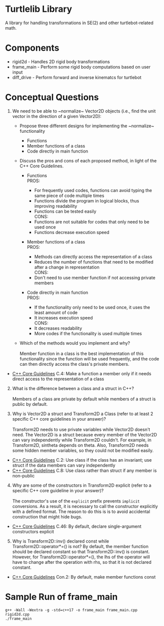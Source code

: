 # Turtlelib Library
A library for handling transformations in SE(2) and other turtlebot-related math.

# Components
- rigid2d - Handles 2D rigid body transformations
- frame_main - Perform some rigid body computations based on user input
- diff_drive - Perform forward and inverse kinematcs for turtlebot

# Conceptual Questions
1. We need to be able to ~normalize~ Vector2D objects (i.e., find the unit vector in the direction of a given Vector2D):
   - Propose three different designs for implementing the ~normalize~ functionality
   
      * Functions
      * Member functions of a class
      * Code directly in main function

   - Discuss the pros and cons of each proposed method, in light of the C++ Core Guidelines.
      * Functions<br>
      PROS:
         * For frequently used codes, functions can avoid typing the same piece of code multiple times
         * Functions divide the program in logical blocks, thus improving readability
         * Functions can be tested easily <br>
      CONS:
         * Functions are not suitable for codes that only need to be used once
         * Functions decrease execution speed <br>

      * Member functions of a class<br>
      PROS:
         * Methods can directly access the representation of a class
         * Reduces the number of functions that need to be modified after a change in representation<br>
      CONS:
         * Don't need to use member function if not accessing private members
      * Code directly in main function<br>
      PROS:
         * If the functionality only need to be used once, it uses the least amount of code
         * It increases execution speed <br>
      CONS:
         * It decreases readability
         * More codes if the functionality is used multiple times
      

   - Which of the methods would you implement and why? <br><br>
   Member function in a class is the best implementation of this functionality since the function will be used frequently, and the code can then directly access the class's private members.

* [C++ Core Guidelines](https://isocpp.github.io/CppCoreGuidelines/CppCoreGuidelines#S-class) C.4: Make a function a member only if it needs direct access to the representation of a class

2. What is the difference between a class and a struct in C++?<br><br>
Members of a class are private by default while members of a struct is public by default. 


3. Why is Vector2D a struct and Transform2D a Class (refer to at least 2 specific C++ core guidelines in your answer)?<br><br>
Transform2D needs to use private variables while Vector2D doesn't need.
The Vector2D is a struct because every member of the Vector2D can vary independently while Transform2D couldn't. For example, in Transform2D, sintheta depends on theta. Also, Transform2D needs some hidden member variables, so they could not be modified easily. 
* [C++ Core Guidelines](https://isocpp.github.io/CppCoreGuidelines/CppCoreGuidelines#Rc-org) C.2: Use class if the class has an invariant; use struct if the data members can vary independently
* [C++ Core Guidelines](https://isocpp.github.io/CppCoreGuidelines/CppCoreGuidelines#Rc-org) C.8: Use class rather than struct if any member is non-public 
4. Why are some of the constructors in Transform2D explicit (refer to a specific C++ core guideline in your answer)?<br><br>
The constructor's use of the `explicit` prefix prevents `implicit` conversions. As a result, it is necessary to call the constructor explicitly with a defined format. The reason to do this is is to avoid accidental construction that might hide bugs.<br>
* [C++ Core Guidelines](https://isocpp.github.io/CppCoreGuidelines/CppCoreGuidelines#Rc-explicit) C.46: By default, declare single-argument constructors explicit

5. Why is Transform2D::inv() declared const while Transform2D::operator*=() is not?
By default, the member function should be declared constant so that Transform2D::inv() is constant. However, for Transform2D::operator*=(), the lhs of the operator will have to change after the operation with rhs, so that it is not declared constant. 

* [C++ Core Guidelines](https://isocpp.github.io/CppCoreGuidelines/CppCoreGuidelines#con-constants-and-immutability) Con.2: By default, make member functions const

# Sample Run of frame_main
```
g++ -Wall -Wextra -g -std=c++17 -o frame_main frame_main.cpp rigid2d.cpp
./frame_main
```